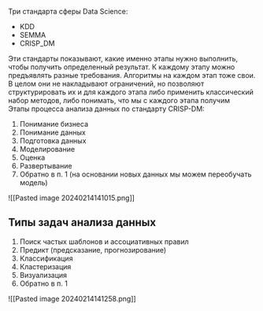 Три стандарта сферы Data Science:
- KDD
- SEMMA
- CRISP_DM  

Эти стандарты показывают, какие именно этапы нужно выполнить, чтобы получить определенный результат. К каждому этапу можно предъявлять разные требования. Алгоритмы на каждом этап тоже свои. В целом они не накладывают ограничений, но позволяют структурировать их и для каждого этапа либо применить классический набор методов, либо понимать, что мы с каждого этапа получим  
Этапы процесса анализа данных по стандарту CRISP-DM:
1. Понимание бизнеса
2. Понимание данных
3. Подготовка данных
4. Моделирование
5. Оценка
6. Развертывание
7. Обратно в п. 1 (на основании новых данных мы можем переобучать модель)  

![[Pasted image 20240214141015.png]]  
## Типы задач анализа данных
1. Поиск частых шаблонов и ассоциативных правил
2. Предикт (предсказание, прогнозирование)
3. Классификация
4. Кластеризация
5. Визуализация
6. Обратно в п. 1  

![[Pasted image 20240214141258.png]]